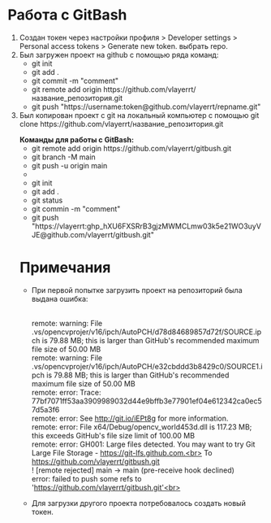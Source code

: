 <h1>Работа с GitBash</h1>
<p>
<ol>
  <li>Создан токен через настройки профиля > Developer settings > Personal access tokens > Generate new token. выбрать repo.</li>
  <li>Был загружен проект на github с помощью ряда команд:
    <ul>
       <li>git init</li>
       <li>git add .</li>
       <li>git commit -m "comment"</li>
       <li>git remote add origin https://github.com/vlayerrt/название_репозитория.git</li>
       <li>git push "https://username:token@github.com/vlayerrt/repname.git"</li>
    </ul>
  </li>
  <li>Был копирован проект с git на локальный компьютер с помощью git clone https://github.com/vlayerrt/название_репозитория.git
</p>
<b>Команды для работы с GitBash:</b>
<ul>
  <li>git remote add origin https://github.com/vlayerrt/gitbush.git</li>
  <li>git branch -M main</li>
  <li>git push -u origin main</li>
  <li></li>
  <li>git init </li>
  <li>git add .</li>
  <li>git status</li>
  <li>git commin -m "comment"</li>
  <li>git push "https://vlayerrt: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@github.com/vlayerrt/gitbush.git"</li>
</ul>
<p>
  <h1>Примечания</h1>
  <ul>
  <li>При первой попытке загрузить проект на репозиторий была выдана ошибка: <br><br>
  
remote: warning: File .vs/opencvprojer/v16/ipch/AutoPCH/d78d84689857d72f/SOURCE.ipch is 79.88 MB; this is larger than GitHub's recommended maximum file size of 50.00 MB <br>
remote: warning: File .vs/opencvprojer/v16/ipch/AutoPCH/e32cbddd3b8429c0/SOURCE1.ipch is 79.88 MB; this is larger than GitHub's recommended maximum file size of 50.00 MB<br>
remote: error: Trace: 77bf7071ff53aa3909989032d44e9bffb3e77901ef04e612342ca0ec57d5a3f6<br>
remote: error: See http://git.io/iEPt8g for more information.<br>
remote: error: File x64/Debug/opencv_world453d.dll is 117.23 MB; this exceeds GitHub's file size limit of 100.00 MB<br>
remote: error: GH001: Large files detected. You may want to try Git Large File Storage - https://git-lfs.github.com.<br>
To https://github.com/vlayerrt/gitbush.git<br>
 ! [remote rejected] main -> main (pre-receive hook declined)<br>
error: failed to push some refs to 'https://github.com/vlayerrt/gitbush.git'<br>
</li>
<li>Для загрузки другого проекта потребовалось создать новый токен.</li>
  </ul>
</p>
